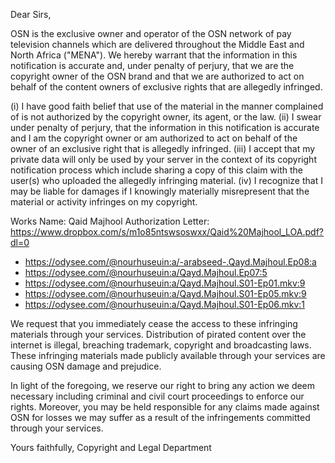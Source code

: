 Dear Sirs,

OSN is the exclusive owner and operator of the OSN network of pay television channels which are delivered throughout the Middle East and North Africa ("MENA").
We hereby warrant that the information in this notification is accurate and, under penalty of perjury, that we are the copyright owner of the OSN brand and that we are authorized to act on behalf of the content owners of exclusive rights that are allegedly infringed.

(i) I have good faith belief that use of the material in the manner complained of is not authorized by the copyright owner, its agent, or the law.
(ii) I swear under penalty of perjury, that the information in this notification is accurate and I am the copyright owner or am authorized to act on behalf of the owner of an exclusive right that is allegedly infringed.
(iii) I accept that my private data will only be used by your server in the context of its copyright notification process which include sharing a copy of this claim with the user(s) who uploaded the allegedly infringing material.
(iv) I recognize that I may be liable for damages if I knowingly materially misrepresent that the material or activity infringes on my copyright.


Works Name: Qaid Majhool
Authorization Letter: https://www.dropbox.com/s/m1o85ntswsoswxx/Qaid%20Majhool_LOA.pdf?dl=0


- https://odysee.com/@nourhuseuin:a/-arabseed-.Qayd.Majhoul.Ep08:a
- https://odysee.com/@nourhuseuin:a/Qayd.Majhoul.Ep07:5
- https://odysee.com/@nourhuseuin:a/Qayd.Majhoul.S01-Ep01.mkv:9
- https://odysee.com/@nourhuseuin:a/Qayd.Majhoul.S01-Ep05.mkv:9
- https://odysee.com/@nourhuseuin:a/Qayd.Majhoul.S01-Ep06.mkv:1

We request that you immediately cease the access to these infringing materials through your services. Distribution of pirated content over the internet is illegal, breaching trademark, copyright and broadcasting laws. These infringing materials made publicly available through your services are causing OSN damage and prejudice.

In light of the foregoing, we reserve our right to bring any action we deem necessary including criminal and civil court proceedings to enforce our rights. Moreover, you may be held responsible for any claims made against OSN for losses we may suffer as a result of the infringements committed through your services.

Yours faithfully,
Copyright and Legal Department
<personal information hidden>
